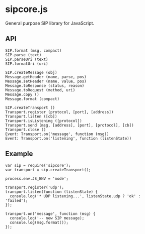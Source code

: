 sipcore.js
==========

General purpose SIP library for JavaScript.

## API

    SIP.format (msg, compact)
    SIP.parse (text)
    SIP.parseUri (text)
    SIP.formatUri (uri)

    SIP.createMessage (obj)
    Message.getHeader (name, parse, pos)
    Message.setHeader (name, value, pos)
    Message.toResponse (status, reason)
    Message.toRequest (method, uri)
    Message.copy ()
    Message.format (compact)

    SIP.createTransport ()
    Transport.register (protocol, [port], [address])
    Transport.listen ([cb])
    Transport.isListening ([protocol])
    Transport.send (msg, [address], [port], [protocol], [cb])
    Transport.close ()
    Event: Transport.on('message', function (msg))
    Event: Transport.on('listening', function (listenState))


## Example

    var sip = require('sipcore');
    var transport = sip.createTransport();

    process.env.JS_ENV = 'node';

    transport.register('udp');
    transport.listen(function (listenState) {
      console.log('* UDP listening...', listenState.udp ? 'ok' : 'failed');
    });

    transport.on('message', function (msg) {
      console.log('-- new SIP message);
      console.log(msg.format());
    });

